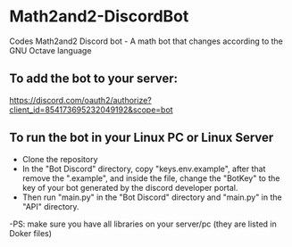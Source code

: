 # Math2and2-DiscordBot
Codes Math2and2 Discord bot - A math bot that changes according to the GNU Octave language

## To add the bot to your server:
https://discord.com/oauth2/authorize?client_id=854173695232049192&scope=bot



## To run the bot in your Linux PC or Linux Server

- Clone the repository
- In the "Bot Discord" directory, copy "keys.env.example", after that remove the ".example", and inside the file, change the "BotKey" to the key of your bot generated by the discord developer portal.
- Then run "main.py" in the "Bot Discord" directory and "main.py" in the "API" directory.


-PS: make sure you have all libraries on your server/pc (they are listed in Doker files)
